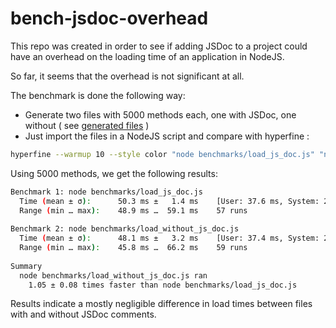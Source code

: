 # bench-jsdoc-overhead

This repo was created in order to see if adding JSDoc to a project could have an overhead on the loading time of an application in NodeJS.

So far, it seems that the overhead is not significant at all.

The benchmark is done the following way:

- Generate two files with 5000 methods each, one with JSDoc, one without ( see [generated files](./generated/) )
- Just import the files in a NodeJS script and compare with hyperfine :

```sh
hyperfine --warmup 10 --style color "node benchmarks/load_js_doc.js" "node benchmarks/load_without_js_doc.js"
```

Using 5000 methods, we get the following results:

```sh
Benchmark 1: node benchmarks/load_js_doc.js
  Time (mean ± σ):      50.3 ms ±   1.4 ms    [User: 37.6 ms, System: 28.9 ms]
  Range (min … max):    48.9 ms …  59.1 ms    57 runs
  
Benchmark 2: node benchmarks/load_without_js_doc.js
  Time (mean ± σ):      48.1 ms ±   3.2 ms    [User: 37.4 ms, System: 25.1 ms]
  Range (min … max):    45.8 ms …  66.2 ms    59 runs
  
Summary
  node benchmarks/load_without_js_doc.js ran
    1.05 ± 0.08 times faster than node benchmarks/load_js_doc.js
```

Results indicate a mostly negligible difference in load times between files with and without JSDoc comments.
